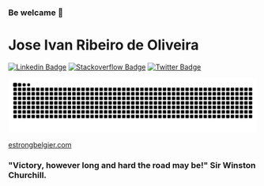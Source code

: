 ### Be welcame 👋

<h1>Jose Ivan Ribeiro de Oliveira</h1>

[![Linkedin Badge](https://img.shields.io/badge/-LinkedIn-blue?style=flat-square&logo=Linkedin&logoColor=white&link=https://www.linkedin.com/in/jose-ivan-ribeiro-de-oliveira-27596552/)](https://www.linkedin.com/in/jose-ivan-ribeiro-de-oliveira-27596552/)
[![Stackoverflow Badge](https://img.shields.io/badge/-Stackoverflow-4CA143?style=flat-square&logo=Stackoverflow&logoColor=white&libk=https://pt.stackoverflow.com/users/183506/jose-ivan-ribeiro-de-oliveira)](https://pt.stackoverflow.com/users/183506/jose-ivan-ribeiro-de-oliveira)
[![Twitter Badge](https://img.shields.io/badge/-Twitter-1ca0f1?style=flat-square&labelColor=1ca0f1&logo=twitter&logoColor=white&link=https://twitter.com/lgdbittencourt)](https://twitter.com/estrongbelgier)

![Snake animation](https://github.com/Estrongbelgier/Estrongbelgier/blob/output/github-contribution-grid-snake.svg)

[estrongbelgier.com](https://www.estrng.com)

### "Victory, however long and hard the road may be!" Sir Winston Churchill.
